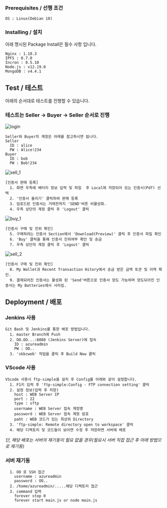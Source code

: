 ### Prerequisites / 선행 조건

```
OS : Linux(Debian 10)
```

### Installing / 설치

아래 명시된 Package Install은 필수 사항 입니다.

```
Nginx : 1.10.3
IPFS : 0.7.0
Incron : 0.5.10
Node.js : v12.19.0
MongoDB : v4.4.1
```

## Test / 테스트

아래의 순서대로 테스트를 진행할 수 있습니다.

### 테스트는 Seller -> Buyer -> Seller 순서로 진행
![login](https://user-images.githubusercontent.com/41175032/99395632-0f77c100-2924-11eb-842e-3499b5852608.PNG)
```
Seller와 Buyer의 계정은 아래를 참고하시면 됩니다.
Seller
  ID : alice
  PW : Alice!234
Buyer
  ID : bob
  PW : Bob!234
```
![sell_1](https://user-images.githubusercontent.com/41175032/99398815-359f6000-2928-11eb-98d5-d999f83a91d4.png)
```
[인증서 판매 등록]
  1. 화면 우측에 배터리 정보 입력 및 파일  후 Local에 저장되어 있는 인증서(Pdf) 선택
  2. '인증서 올리기' 클릭하여 판매 등록
  3. 업로드된 인증서는 거래전까지 'SEND'버튼 비활성화.
  4. 우측 상단의 계정 클릭 후 'Logout' 클릭
```
![buy_1](https://user-images.githubusercontent.com/41175032/99398812-346e3300-2928-11eb-8ec8-39db03b2bf04.png)
```
[인증서 구매 및 진위 확인]
  5. 구매하려는 인증서 Section에서 'Download(Preview)' 클릭 후 인증서 파일 확인
  6. 'Buy' 클릭을 통해 인증서 진위여부 확인 및 송금
  7. 우측 상단의 계정 클릭 후 'Logout' 클릭
```
![sell_2](https://user-images.githubusercontent.com/41175032/99398818-3637f680-2928-11eb-9e21-d0de5af8d25b.png)
```
[인증서 구매 및 진위 확인]
  8. My Wallet과 Recent Transaction Hitory에서 송금 받은 금액 토큰 및 이력 확인.
  9. 결제되어진 인증서는 활성화 된 'Send'버튼으로 인증서 양도 가능하며 양도되어진 인증서는 My Batteries에서 사라짐.
```

## Deployment / 배포

### Jenkins 사용
```
Git Bash 및 Jenkins를 통한 배포 방법입니다.
  1. master Branch에 Push
  2. OO.OO...:8080 (Jenkins Server)에 접속
    ID : azureadmin
    PW : OO..
  3. 'skbcweb' 작업을 클릭 후 Build Now 클릭
```
### VScode 사용
```
VScode 사용시 ftp-simple을 설치 후 Config를 아래와 같이 설정합니다.
  1. F1키 입력 후 'ftp-simple:Config - FTP connection setting' 클릭
  2. 설정 정보(입력 후 저장)
    host : WEB Server IP
    port : 22
    type : sftp
    username : WEB Server 접속 계정명
    password : WEB Server 접속 계정 암호
    paht : WEB 코드가 있는 최상위 Directory
  3. 'ftp-simple: Remote directory open to workspace' 클릭
  4. 해당 디렉토리 및 코드들이 보이면 수정 후 저장하면 서버에 배포
```
*단, 해당 배포는 서버의 재기동이 필요 없을 경우(필요시 서버 직접 접근 후 아래 방법으로 재기동)*
### 서버 재기동
```
  1. OO 로 SSH 접근
    username : azureadmin
    password : OO..
  2. /home/azureadmin/.....해당 디렉토리 접근
  3. command 입력
    forever stop 0
    forever start main.js or node main.js
```
